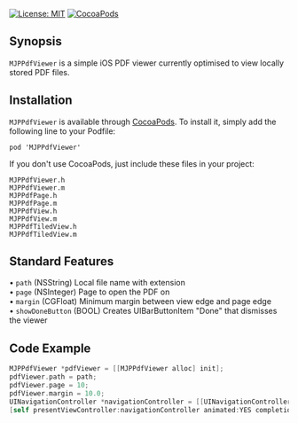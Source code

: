 [![License: MIT](https://img.shields.io/badge/license-MIT-red.svg?style=flat)](https://github.com/fastred/MJPPdfViewer/blob/master/LICENSE)
[![CocoaPods](https://img.shields.io/cocoapods/v/MJPPdfViewer.svg?style=flat)](https://github.com/fastred/MJPPdfViewer)

## Synopsis

`MJPPdfViewer` is a simple iOS PDF viewer currently optimised to view locally stored PDF files. 

## Installation
 
 `MJPPdfViewer` is available through [CocoaPods](http://cocoapods.org/?q=MJPPdfViewer). To install it, simply add the following line to your Podfile:
 
 `pod 'MJPPdfViewer'`
 
 If you don't use CocoaPods, just include these files in your project:

`MJPPdfViewer.h`<br>
`MJPPdfViewer.m`<br>
`MJPPdfPage.h`<br>
`MJPPdfPage.m`<br>
`MJPPdfView.h`<br>
`MJPPdfView.m`<br>
`MJPPdfTiledView.h`<br>
`MJPPdfTiledView.m`<br>


## Standard Features
• `path` (NSString) Local file name with extension<br>
• `page` (NSInteger) Page to open the PDF on<br>
• `margin` (CGFloat) Minimum margin between view edge and page edge<br>
• `showDoneButton` (BOOL) Creates UIBarButtonItem "Done" that dismisses the viewer<br>

## Code Example
```objective-c
MJPPdfViewer *pdfViewer = [[MJPPdfViewer alloc] init];
pdfViewer.path = path;
pdfViewer.page = 10;
pdfViewer.margin = 10.0;
UINavigationController *navigationController = [[UINavigationController alloc] initWithRootViewController:pdfViewer];
[self presentViewController:navigationController animated:YES completion:nil];
```
